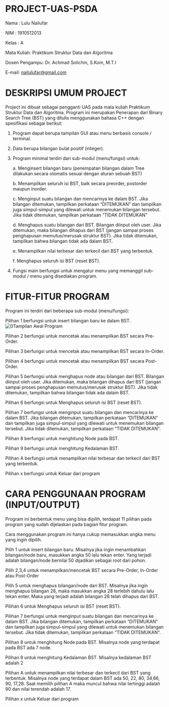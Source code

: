 # PROJECT-UAS-PSDA
Nama  : Lulu Nailufar

NIM   : 1910512013

Kelas : A

Mata Kuliah: Praktikum Struktur Data dan Algoritma

Dosen Pengampu: Dr. Achmad Solichin, S.Kom, M.T.I

E-mail: nailulufar@gmail.com

# DESKRIPSI UMUM PROJECT
Project ini dibuat sebagai pengganti UAS pada mata kuliah Praktikum Struktur Data dan Algoritma. Program ini merupakan Penerapan dari Binary Search Tree (BST) yang ditulis menggunakan bahasa C++ dengan spesifikasi sebagai berikut:      
  1. Program dapat berupa tampilan GUI atau menu berbasis console / terminal.
  2. Data berupa bilangan bulat positif (integer).
  3. Program minimal terdiri dari sub-modul (menu/fungsi) untuk:
      
       a. Menginsert bilangan baru (penempatan bilangan dalam Tree dilakukan secara otomatis sesuai dengan aturan sebuah BST)
      
       b. Menampilkan seluruh isi BST, baik secara preorder, postorder maupun inorder.
       
       c. Menginput suatu bilangan dan mencarinya ke dalam BST. Jika bilangan ditemukan, tampilkan perkataan “DITEMUKAN” dan tampilkan 
         juga simpul-simpul yang dilewati untuk menemukan bilangan tersebut. Jika tidak ditemukan, tampilkan perkataan “TIDAK DITEMUKAN”
      
       d. Menghapus suatu bilangan dari BST. Bilangan diinput oleh user. Jika ditemukan, maka bilangan dihapus dari BST (jangan sampai
         proses penghapusan memutus/merusak struktur BST). Jika tidak ditemukan, tampilkan bahwa bilangan tidak ada dalam BST.
      
       e. Menampilkan nilai terbesar dan terkecil dari BST yang terbentuk.
      
       f. Menghapus seluruh isi BST (reset BST).
  4. Fungsi main berfungsi untuk mengatur menu yang memanggil sub-modul / menu yang disediakan program.

# FITUR-FITUR PROGRAM
Program ini terdiri dari beberapa sub-modul (menu/fungsi):
  
  Pilihan 1 berfungsi untuk insert bilangan baru ke dalam BST.
  ![0Tampilan Awal Program](https://user-images.githubusercontent.com/66952269/84756152-a1ce0e80-afec-11ea-8eb7-8685a6630ae1.png)
  
  Pilihan 2 berfungsi untuk mencetak atau menampilkan BST secara Pre-Order.
  
  Pilihan 3 berfungsi untuk mencetak atau menampilkan BST secara In-Order.
  
  Pilihan 4 berfungsi untuk mencetak atau menampilkan BST secara Post-Order.
  
  Pilihan 5 berfungsi untuk menghapus node atau bilangan dari BST. Bilangan diinput oleh user. Jika ditemukan, maka 
  bilangan dihapus dari BST (jangan sampai proses penghapusan memutus/merusak struktur BST). Jika tidak ditemukan, tampilkan bahwa 
  bilangan tidak ada dalam BST.
  
  Pilihan 6 berfungsi untuk Menghapus seluruh isi BST (reset BST).
  
  Pilihan 7 berfungsi untuk menginput suatu bilangan dan mencarinya ke dalam BST. Jika bilangan ditemukan, tampilkan perkataan 
  “DITEMUKAN”   dan tampilkan juga simpul-simpul yang dilewati untuk menemukan bilangan tersebut. Jika tidak ditemukan, tampilkan 
  perkataan “TIDAK DITEMUKAN".
  
  Pilihan 8 berfungsi untuk menghitung Node pada BST.
  
  Pilihan 9 berfungsi untuk menghitung Kedalaman BST.
  
  Pilihan A berfungsi untuk menampilkan nilai terbesar dan terkecil dari BST yang terbentuk.
  
  Pilihan x berfungsi untuk Keluar dari program
  
# CARA PENGGUNAAN PROGRAM (INPUT/OUTPUT)
Program ini berbentuk menu yang bisa dipilih, terdapat 11 pilihan pada program yang sudah dijelaskan pada bagian fitur program. 

Cara menggunakan program ini hanya cukup memasukkan angka menu yang ingin dipilih.

Pilih 1 untuk insert bilangan baru. Misalnya jika ingin menambahkan bilangan/node baru, masukkan angka 50 lalu tekan enter. Yang terjadi 
adalah bilangan/node bernilai 50 dijadikan sebagai root dari pohon.


Pilih 2,3,4 untuk menampilkan/mencetak BST secara Pre-Order, In-Order atau Post-Order

Pilih 5 untuk menghapus bilangan/node dari BST. Misalnya jika ingin menghapus bilangan 28, maka masukkan angka 28 terlebih dahulu lalu tekan enter. Maka yang terjadi adalah bilangan 28 telah dihapus dari BST.

Pilihan 6 untuk Menghapus seluruh isi BST (reset BST).

Pilihan 7 berfungsi untuk menginput suatu bilangan dan mencarinya ke dalam BST. Jika bilangan ditemukan, tampilkan perkataan 
“DITEMUKAN”   dan tampilkan juga simpul-simpul yang dilewati untuk menemukan bilangan tersebut. Jika tidak ditemukan, tampilkan 
perkataan “TIDAK DITEMUKAN".

Pilihan 8 untuk menghitung Node pada BST. Misalnya node yang terdapat pada BST ada 7 node.

Pilihan 9 untuk menghitung Kedalaman BST. Misalnya kedalaman BST adalah 2

Pilihan A  untuk menampilkan nilai terbesar dan terkecil dari BST yang terbentuk. Misalnya node yang terdapat dalam BST ada 50, 22, 80, 34,66, 90, 17,28. Saat memilih pilihan A maka muncul bahwa nilai tertinggi adalah 90 dan nilai terendah adalah 17.

Pilihan x untuk Keluar dari program
